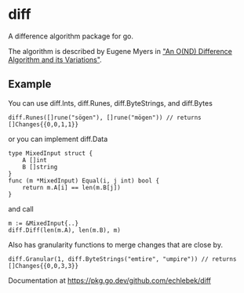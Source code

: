 diff
====

A difference algorithm package for go.

The algorithm is described by Eugene Myers in
["An O(ND) Difference Algorithm and its Variations"](http://www.xmailserver.org/diff2.pdf).

Example
-------
You can use diff.Ints, diff.Runes, diff.ByteStrings, and diff.Bytes

    diff.Runes([]rune("sögen"), []rune("mögen")) // returns []Changes{{0,0,1,1}}

or you can implement diff.Data

    type MixedInput struct {
    	A []int
    	B []string
    }
    func (m *MixedInput) Equal(i, j int) bool {
    	return m.A[i] == len(m.B[j])
    }

and call

    m := &MixedInput{..}
    diff.Diff(len(m.A), len(m.B), m)

Also has granularity functions to merge changes that are close by.

    diff.Granular(1, diff.ByteStrings("emtire", "umpire")) // returns []Changes{{0,0,3,3}}

Documentation at https://pkg.go.dev/github.com/echlebek/diff
